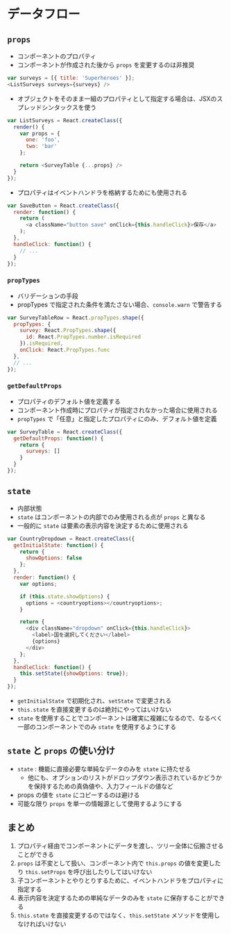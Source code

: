 # データフロー

## `props`

- コンポーネントのプロパティ
- コンポーネントが作成された後から `props` を変更するのは非推奨

```js
var surveys = [{ title: 'Superheroes' }];
<ListSurveys surveys={surveys} />
```

- オブジェクトをそのまま一組のプロパティとして指定する場合は、JSXのスプレッドシンタックスを使う

```js
var ListSurveys = React.createClass({
  render() {
    var props = {
      one: 'foo',
      two: 'bar'
    };

    return <SurveyTable {...props} />
  }
});
```

- プロパティはイベントハンドラを格納するためにも使用される

```js
var SaveButton = React.createClass({
  render: function() {
    return (
      <a className="button save" onClick={this.handleClick}>保存</a>
    );
  },
  handleClick: function() {
    // ...
  }
});
```


### `propTypes`

- バリデーションの手段
- propTypes で指定された条件を満たさない場合、`console.warn` で警告する

```js
var SurveyTableRow = React.propTypes.shape({
  propTypes: {
    survey: React.PropTypes.shape({
      id: React.PropTypes.number.isRequired
    }).isRequired,
    onClick: React.PropTypes.func
  },
  // ...
});
```


### `getDefaultProps`

- プロパティのデフォルト値を定義する
- コンポーネント作成時にプロパティが指定されなかった場合に使用される
- `propTypes` で「任意」と指定したプロパティにのみ、デフォルト値を定義

```js
var SurveyTable = React.createClass({
  getDefaultProps: function() {
    return {
      surveys: []
    }
  }
});
```

## `state`

- 内部状態
- `state` はコンポーネントの内部でのみ使用される点が `props` と異なる
- 一般的に `state` は要素の表示内容を決定するために使用される

```js
var CountryDropdown = React.createClass({
  getInitialState: function() {
    return {
      showOptions: false
    };
  },
  render: function() {
    var options;

    if (this.state.showOptions) {
      options = <countryoptions></countryoptions>;
    }

    return {
      <div className="dropdown" onClick={this.handleClick}>
        <label>国を選択してください</label>
        {options}
      </div>
    };
  },
  handleClick: function() {
    this.setState({showOptions: true});
  }
});
```

- `getInitialState` で初期化され、`setState` で変更される
- `this.state` を直接変更するのは絶対にやってはいけない
- `state` を使用することでコンポーネントは確実に複雑になるので、なるべく一部のコンポーネントでのみ `state` を使用するようにする


## `state` と `props` の使い分け

- `state` : 機能に直接必要な単純なデータのみを `state` に持たせる
  * 他にも、オプションのリストがドロップダウン表示されているかどうかを保持するための真偽値や、入力フィールドの値など
- props の値を `state` にコピーするのは避ける
- 可能な限り `props` を単一の情報源として使用するようにする


## まとめ

1. プロパティ経由でコンポーネントにデータを渡し、ツリー全体に伝搬させることができる
2. `props` は不変として扱い、コンポーネント内で `this.props` の値を変更したり `this.setProps` を呼び出したりしてはいけない
3. 子コンポーネントとやりとりするために、イベントハンドラをプロパティに指定する
4. 表示内容を決定するための単純なデータのみを `state` に保存することができる
5. `this.state` を直接変更するのではなく、`this.setState` メソッドを使用しなければいけない
